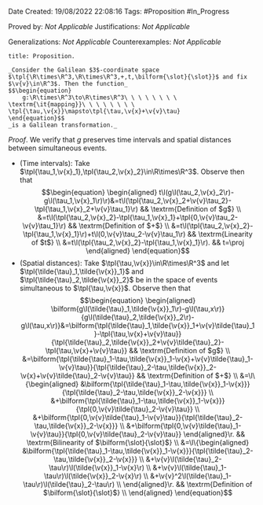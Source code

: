 <div class="topSpace"></div>

Date Created: 19/08/2022 22:08:16
Tags: #Proposition #In_Progress

Proved by: _Not Applicable_
Justifications: _Not Applicable_

Generalizations: _Not Applicable_
Counterexamples: _Not Applicable_

``` ad-Proposition
title: Proposition.

_Consider the Galilean $3$-coordinate space $\tpl{\R\times\R^3,\R\times\R^3,+,t,\bilform{\slot}{\slot}}$ and fix $\v{v}\in\R^3$. Then the function_
$$\begin{equation}
    g:\R\times\R^3\to\R\times\R^3\ \ \ \ \ \ \ \ \textrm{\it{mapping}}\ \ \ \ \ \ \ \ \tpl{\tau,\v{x}}\mapsto\tpl{\tau,\v{x}+\v{v}\tau}
\end{equation}$$
_is a Galilean transformation._

```

_Proof_. We verify that $g$ preserves time intervals and spatial distances between simultaneous events.
* (Time intervals): Take $\tpl{\tau_1,\v{x}_1},\tpl{\tau_2,\v{x}_2}\in\R\times\R^3$. Observe then that
$$\begin{equation}
    \begin{aligned}
        t\l(g\l(\tau_2,\v{x}_2\r)-g\l(\tau_1,\v{x}_1\r)\r)&=t\l(\tpl{\tau_2,\v{x}_2+\v{v}\tau_2}-\tpl{\tau_1,\v{x}_2+\v{v}\tau_1}\r) && \textrm{Definition of $g$} \\
        &=t\l(\tpl{\tau_2,\v{x}_2}-\tpl{\tau_1,\v{x}_1}+\tpl{0,\v{v}\tau_2-\v{v}\tau_1}\r) && \textrm{Definition of $+$} \\
        &=t\l(\tpl{\tau_2,\v{x}_2}-\tpl{\tau_1,\v{x}_1}\r)+t\l(0,\v{v}\tau_2-\v{v}\tau_1\r) && \textrm{Linearity of $t$} \\
        &=t\l(\tpl{\tau_2,\v{x}_2}-\tpl{\tau_1,\v{x}_1}\r). && t=\proj
    \end{aligned}
\end{equation}$$
* (Spatial distances): Take $\tpl{\tau,\v{x}}\in\R\times\R^3$ and let $\tpl{\tilde{\tau}_1,\tilde{\v{x}}_1}$ and $\tpl{\tilde{\tau}_2,\tilde{\v{x}}_2}$ be in the space of events simultaneous to $\tpl{\tau,\v{x}}$. Observe then that
$$\begin{equation}
    \begin{aligned}
        \bilform{g\l(\tilde{\tau}_1,\tilde{\v{x}}_1\r)-g\l(\tau,x\r)}{g\l(\tilde{\tau}_2,\tilde{\v{x}}_2\r)-g\l(\tau,x\r)}&=\bilform{\tpl{\tilde{\tau}_1,\tilde{\v{x}}_1+\v{v}\tilde{\tau}_1}-\tpl{\tau,\v{x}+\v{v}\tau}}{\tpl{\tilde{\tau}_2,\tilde{\v{x}}_2+\v{v}\tilde{\tau}_2}-\tpl{\tau,\v{x}+\v{v}\tau}} && \textrm{Definition of $g$} \\
        &=\bilform{\tpl{\tilde{\tau}_1-\tau,\tilde{\v{x}}_1-\v{x}+\v{v}\tilde{\tau}_1-\v{v}\tau}}{\tpl{\tilde{\tau}_2-\tau,\tilde{\v{x}}_2-\v{x}+\v{v}\tilde{\tau}_2-\v{v}\tau}} && \textrm{Definition of $+$} \\
        &=\l\{\begin{aligned}
            &\bilform{\tpl{\tilde{\tau}_1-\tau,\tilde{\v{x}}_1-\v{x}}}{\tpl{\tilde{\tau}_2-\tau,\tilde{\v{x}}_2-\v{x}}} \\
            &+\bilform{\tpl{\tilde{\tau}_1-\tau,\tilde{\v{x}}_1-\v{x}}}{\tpl{0,\v{v}\tilde{\tau}_2-\v{v}\tau}} \\
            &+\bilform{\tpl{0,\v{v}\tilde{\tau}_1-\v{v}\tau}}{\tpl{\tilde{\tau}_2-\tau,\tilde{\v{x}}_2-\v{x}}} \\
            &+\bilform{\tpl{0,\v{v}\tilde{\tau}_1-\v{v}\tau}}{\tpl{0,\v{v}\tilde{\tau}_2-\v{v}\tau}}
        \end{aligned}\r. && \textrm{Bilinearity of $\bilform{\slot}{\slot}$} \\
        &=\l\{\begin{aligned}
            &\bilform{\tpl{\tilde{\tau}_1-\tau,\tilde{\v{x}}_1-\v{x}}}{\tpl{\tilde{\tau}_2-\tau,\tilde{\v{x}}_2-\v{x}}} \\
            &+\v{v}\l(\tilde{\tau}_2-\tau\r)\l(\tilde{\v{x}}_1-\v{x}\r) \\
            &+\v{v}\l(\tilde{\tau}_1-\tau\r)\l(\tilde{\v{x}}_2-\v{x}\r) \\
            &+\v{v}^2\l(\tilde{\tau}_1-\tau\r)\l(\tilde{\tau}_2-\tau\r) \\
        \end{aligned}\r. && \textrm{Definition of $\bilform{\slot}{\slot}$} \\
    \end{aligned}
\end{equation}$$
